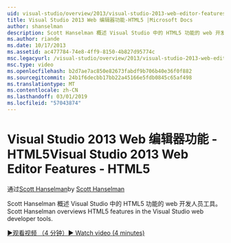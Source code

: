 ```yaml
---
uid: visual-studio/overview/2013/visual-studio-2013-web-editor-features-html5
title: Visual Studio 2013 Web 编辑器功能-HTML5 |Microsoft Docs
author: shanselman
description: Scott Hanselman 概述 Visual Studio 中的 HTML5 功能的 web 开发人员工具。
ms.author: riande
ms.date: 10/17/2013
ms.assetid: ac477784-74e8-4ff9-8150-4b827d95774c
msc.legacyurl: /visual-studio/overview/2013/visual-studio-2013-web-editor-features-html5
msc.type: video
ms.openlocfilehash: b2d7ae7ac850e82673fabdf9b706b40e36f0f882
ms.sourcegitcommit: 24b1f6decbb17bb22a45166e5fdb0845c65af498
ms.translationtype: MT
ms.contentlocale: zh-CN
ms.lasthandoff: 03/01/2019
ms.locfileid: "57043874"
---
```

<a name="visual-studio-2013-web-editor-features---html5"></a><span data-ttu-id="b653b-103">Visual Studio 2013 Web 编辑器功能 - HTML5</span><span class="sxs-lookup"><span data-stu-id="b653b-103">Visual Studio 2013 Web Editor Features - HTML5</span></span>
====================
<span data-ttu-id="b653b-104">通过[Scott Hanselman](https://github.com/shanselman)</span><span class="sxs-lookup"><span data-stu-id="b653b-104">by [Scott Hanselman](https://github.com/shanselman)</span></span>

<span data-ttu-id="b653b-105">Scott Hanselman 概述 Visual Studio 中的 HTML5 功能的 web 开发人员工具。</span><span class="sxs-lookup"><span data-stu-id="b653b-105">Scott Hanselman overviews HTML5 features in the Visual Studio web developer tools.</span></span>

[<span data-ttu-id="b653b-106">&#9654;观看视频 （4 分钟）</span><span class="sxs-lookup"><span data-stu-id="b653b-106">&#9654; Watch video (4 minutes)</span></span>](https://channel9.msdn.com/Blogs/ASP-NET-Site-Videos/visual-studio-2013-web-editor-features-html5)
